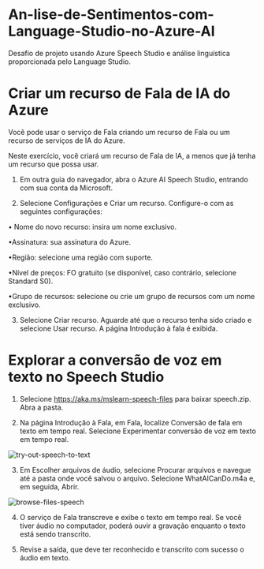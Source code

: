 # An-lise-de-Sentimentos-com-Language-Studio-no-Azure-AI
Desafio de projeto usando Azure Speech Studio e análise linguística proporcionada pelo Language Studio.

# Criar um recurso de Fala de IA do Azure


Você pode usar o serviço de Fala criando um recurso de Fala ou um recurso de serviços de IA do Azure.

Neste exercício, você criará um recurso de Fala de IA, a menos que já tenha um recurso que possa usar.

1. Em outra guia do navegador, abra o Azure AI Speech Studio, entrando com sua conta da Microsoft.

2. Selecione Configurações e Criar um recurso. Configure-o com as seguintes configurações:
   
• Nome do novo recurso: insira um nome exclusivo.

•Assinatura: sua assinatura do Azure.

•Região: selecione uma região com suporte.

•Nível de preços: FO gratuito (se disponível, caso contrário, selecione Standard S0).

•Grupo de recursos: selecione ou crie um grupo de recursos com um nome exclusivo.

3. Selecione Criar recurso. Aguarde até que o recurso tenha sido criado e selecione Usar recurso. A página Introdução à fala é exibida.
   
# Explorar a conversão de voz em texto no Speech Studio

1. Selecione https://aka.ms/mslearn-speech-files para baixar speech.zip. Abra a pasta.

2. Na página Introdução à Fala, em Fala, localize Conversão de fala em texto em tempo real. Selecione Experimentar conversão de voz em texto em tempo real.
   
![try-out-speech-to-text](https://github.com/alinedfernandes27/An-lise-de-Sentimentos-com-Language-Studio-no-Azure-AI/assets/115157598/88871f1e-e5cc-454b-a87b-25234de8bcf8)

3. Em Escolher arquivos de áudio, selecione Procurar arquivos e navegue até a pasta onde você salvou o arquivo. Selecione WhatAICanDo.m4a e, em seguida, Abrir.


![browse-files-speech](https://github.com/alinedfernandes27/An-lise-de-Sentimentos-com-Language-Studio-no-Azure-AI/assets/115157598/4b104738-27ca-4a1e-9546-e0b6aa074e0a)

4. O serviço de Fala transcreve e exibe o texto em tempo real. Se você tiver áudio no computador, poderá ouvir a gravação enquanto o texto está sendo transcrito.

5. Revise a saída, que deve ter reconhecido e transcrito com sucesso o áudio em texto.
